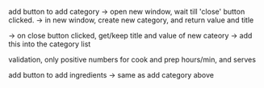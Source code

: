 add button to add category
-> open new window, wait till 'close' button clicked.
-> in new window, create new category, and return value and title

-> on close button clicked, get/keep title and value of new cateory
-> add this into the category list


validation, only positive numbers for cook and prep hours/min, and serves


add button to add ingredients
-> same as add category above
